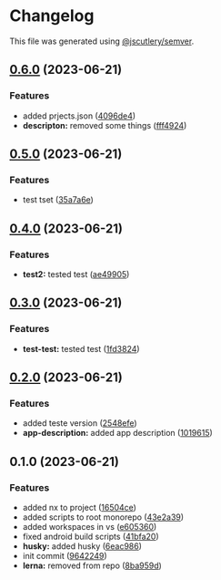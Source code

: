 # Changelog

This file was generated using [@jscutlery/semver](https://github.com/jscutlery/semver).

## [0.6.0](https://github.com/vvaldemarok/tst-nx/compare/first-app-0.5.0...first-app-0.6.0) (2023-06-21)


### Features

* added prjects.json ([4096de4](https://github.com/vvaldemarok/tst-nx/commit/4096de4ab16b9518b4b4e6fab5d5cd364d3d84af))
* **descripton:** removed some things ([fff4924](https://github.com/vvaldemarok/tst-nx/commit/fff492420577214f5a7b8dc2853a85677d53d72b))

## [0.5.0](https://github.com/vvaldemarok/tst-nx/compare/first-app-0.4.0...first-app-0.5.0) (2023-06-21)


### Features

* test tset ([35a7a6e](https://github.com/vvaldemarok/tst-nx/commit/35a7a6ea48124005b69a740d93d4bb741006cf5d))

## [0.4.0](https://github.com/vvaldemarok/tst-nx/compare/first-app-0.3.0...first-app-0.4.0) (2023-06-21)


### Features

* **test2:** tested test ([ae49905](https://github.com/vvaldemarok/tst-nx/commit/ae4990539977fe80de1fdc909f7f8085f1e42b33))

## [0.3.0](https://github.com/vvaldemarok/tst-nx/compare/first-app-0.2.0...first-app-0.3.0) (2023-06-21)


### Features

* **test-test:** tested test ([1fd3824](https://github.com/vvaldemarok/tst-nx/commit/1fd3824a7a756cd481748cd4afcfc4273079574a))

## [0.2.0](https://github.com/vvaldemarok/tst-nx/compare/first-app-0.1.0...first-app-0.2.0) (2023-06-21)


### Features

* added teste version ([2548efe](https://github.com/vvaldemarok/tst-nx/commit/2548efe99363057d796828e24a40066461579725))
* **app-description:** added app description ([1019615](https://github.com/vvaldemarok/tst-nx/commit/1019615be67464fb5d86686a9654bc6747f320c7))

## 0.1.0 (2023-06-21)


### Features

* added nx to project ([16504ce](https://github.com/vvaldemarok/tst-nx/commit/16504ce5426c13eed1b7e8cc84c2a4285ccd101e))
* added scripts to root monorepo ([43e2a39](https://github.com/vvaldemarok/tst-nx/commit/43e2a3989c3be276ea3353ddfe5373f1f5505693))
* added workspaces in vs ([e605360](https://github.com/vvaldemarok/tst-nx/commit/e605360bbea3a9c0bc0d55ee37db1094e5824719))
* fixed android build scripts ([41bfa20](https://github.com/vvaldemarok/tst-nx/commit/41bfa2026dfdc237dc4e46bee3c5823f74972d95))
* **husky:** added husky ([6eac986](https://github.com/vvaldemarok/tst-nx/commit/6eac9869ff1f5102a14ba59b087e8d22153c5cd2))
* init commit ([9642249](https://github.com/vvaldemarok/tst-nx/commit/9642249b83456a5f9f87b79ffe509d84b1cf6784))
* **lerna:** removed from repo ([8ba959d](https://github.com/vvaldemarok/tst-nx/commit/8ba959d8bf17e93ab608a5d5e21e0f7186ab77ab))
